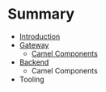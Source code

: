 # Summary

* [Introduction](README.md)
* [Gateway](gateway/gateway.md)
   * [Camel Components](gateway/camel_components/camel_components.md)
* [Backend](backend/backend.md)
   * Camel Components
* Tooling

